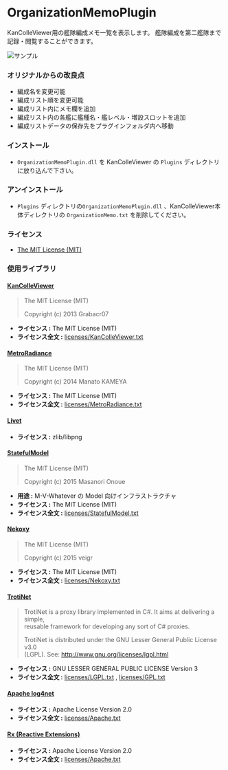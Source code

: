# OrganizationMemoPlugin
KanColleViewer用の艦隊編成メモ一覧を表示します。
艦隊編成を第二艦隊まで記録・閲覧することができます。

![サンプル](https://user-images.githubusercontent.com/15935558/183579646-69b304e6-1f13-441f-8228-051b0fd61f73.png)

### オリジナルからの改良点
* 編成名を変更可能
* 編成リスト順を変更可能
* 編成リスト内にメモ欄を追加
* 編成リスト内の各艦に艦種名・艦レベル・増設スロットを追加
* 編成リストデータの保存先をプラグインフォルダ内へ移動

### インストール

* `OrganizationMemoPlugin.dll` を KanColleViewer の `Plugins` ディレクトリに放り込んで下さい。

### アンインストール

*  `Plugins` ディレクトリの`OrganizationMemoPlugin.dll` 、KanColleViewer本体ディレクトリの
`OrganizationMemo.txt` を削除してください。

### ライセンス

* [The MIT License (MIT)](LICENSE)


### 使用ライブラリ

#### [KanColleViewer](https://github.com/Grabacr07/KanColleViewer)

> The MIT License (MIT)
> 
> Copyright (c) 2013 Grabacr07

* **ライセンス :** The MIT License (MIT)
* **ライセンス全文 :** [licenses/KanColleViewer.txt](licenses/KanColleViewer.txt)

#### [MetroRadiance](https://github.com/Grabacr07/MetroRadiance)

> The MIT License (MIT)
> 
> Copyright (c) 2014 Manato KAMEYA

* **ライセンス :** The MIT License (MIT)
* **ライセンス全文 :** [licenses/MetroRadiance.txt](licenses/MetroRadiance.txt)

#### [Livet](http://ugaya40.hateblo.jp/entry/Livet)

* **ライセンス :** zlib/libpng

#### [StatefulModel](http://ugaya40.hateblo.jp/entry/StatefulModel)

> The MIT License (MIT)
>
> Copyright (c) 2015 Masanori Onoue

* **用途 :** M-V-Whatever の Model 向けインフラストラクチャ
* **ライセンス :** The MIT License (MIT)
* **ライセンス全文 :** [licenses/StatefulModel.txt](licenses/StatefulModel.txt)

#### [Nekoxy](https://github.com/veigr/Nekoxy)

> The MIT License (MIT)
> 
> Copyright (c) 2015 veigr

* **ライセンス :** The MIT License (MIT)
* **ライセンス全文 :** [licenses/Nekoxy.txt](licenses/Nekoxy.txt)

#### [TrotiNet](https://github.com/krys-g/TrotiNet)

> TrotiNet is a proxy library implemented in C#. It aims at delivering a simple,  
> reusable framework for developing any sort of C# proxies.
> 
> TrotiNet is distributed under the GNU Lesser General Public License v3.0  
> (LGPL). See: http://www.gnu.org/licenses/lgpl.html

* **ライセンス :** GNU LESSER GENERAL PUBLIC LICENSE Version 3
* **ライセンス全文 :** [licenses/LGPL.txt](licenses/LGPL.txt) , [licenses/GPL.txt](licenses/GPL.txt)

#### [Apache log4net](https://logging.apache.org/log4net/)

* **ライセンス :** Apache License Version 2.0
* **ライセンス全文 :** [licenses/Apache.txt](licenses/Apache.txt)

#### [Rx (Reactive Extensions)](https://rx.codeplex.com/)

* **ライセンス :** Apache License Version 2.0
* **ライセンス全文 :** [licenses/Apache.txt](licenses/Apache.txt)

